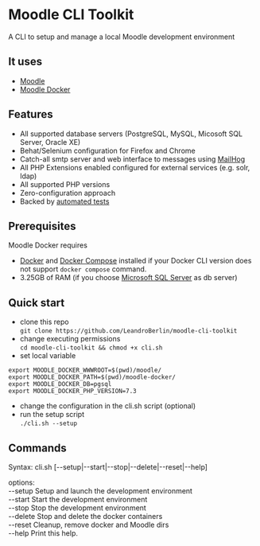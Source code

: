 # Moodle CLI Toolkit

A CLI to setup and manage a local Moodle development environment

## It uses
- [Moodle](https://github.com/moodle/moodle)
- [Moodle Docker](https://github.com/moodlehq/moodle-docker)

## Features
* All supported database servers (PostgreSQL, MySQL, Micosoft SQL Server, Oracle XE)
* Behat/Selenium configuration for Firefox and Chrome
* Catch-all smtp server and web interface to messages using [MailHog](https://github.com/mailhog/MailHog/)
* All PHP Extensions enabled configured for external services (e.g. solr, ldap)
* All supported PHP versions
* Zero-configuration approach
* Backed by [automated tests](https://travis-ci.com/moodlehq/moodle-docker/branches)


## Prerequisites
Moodle Docker requires
* [Docker](https://docs.docker.com) and [Docker Compose](https://docs.docker.com/compose/cli-command/#installing-compose-v2) installed if your Docker CLI version does not support `docker compose` command.
* 3.25GB of RAM (if you choose [Microsoft SQL Server](https://docs.microsoft.com/en-us/sql/linux/sql-server-linux-setup#prerequisites) as db server)


## Quick start
- clone this repo  
`git clone https://github.com/LeandroBerlin/moodle-cli-toolkit`
- change executing permissions  
`cd moodle-cli-toolkit && chmod +x cli.sh`
- set local variable
```export MOODLE_DOCKER_WWWROOT=$(pwd)/moodle/
export MOODLE_DOCKER_WWWROOT=$(pwd)/moodle/
export MOODLE_DOCKER_PATH=$(pwd)/moodle-docker/
export MOODLE_DOCKER_DB=pgsql
export MOODLE_DOCKER_PHP_VERSION=7.3
```
- change the configuration in the cli.sh script (optional)
- run the setup script  
`./cli.sh --setup`


## Commands

Syntax: cli.sh [--setup|--start|--stop|--delete|--reset|--help]     

options:  
--setup    Setup and launch the development environment  
--start    Start the development environment  
--stop     Stop the development environment  
--delete   Stop and delete the docker containers  
--reset    Cleanup, remove docker and Moodle dirs  
--help     Print this help.
